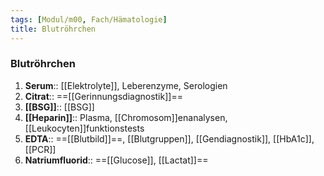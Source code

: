 ```yaml
---
tags: [Modul/m00, Fach/Hämatologie]
title: Blutröhrchen
---
```

### Blutröhrchen
1. **Serum**:: [[Elektrolyte]], Leberenzyme, Serologien
2. **Citrat**:: ==[[Gerinnungsdiagnostik]]==
3. **[[BSG]]**:: [[BSG]]
4. **[[Heparin]]**:: Plasma, [[Chromosom]]enanalysen, [[Leukocyten]]funktionstests
5. **EDTA**:: ==[[Blutbild]]==, [[Blutgruppen]], [[Gendiagnostik]], [[HbA1c]], [[PCR]]
6. **Natriumfluorid**:: ==[[Glucose]], [[Lactat]]==
